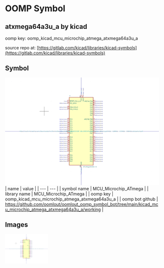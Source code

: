 # OOMP Symbol  
## atxmega64a3u_a  by kicad  
  
oomp key: oomp_kicad_mcu_microchip_atmega_atxmega64a3u_a  
  
source repo at: [https://gitlab.com/kicad/libraries/kicad-symbols](https://gitlab.com/kicad/libraries/kicad-symbols)  
## Symbol  
  
[![working.png](working_600.png)](working.png)  
| name | value | 
| --- | --- | 
| symbol name | MCU_Microchip_ATmega | 
| library name | MCU_Microchip_ATmega | 
| oomp key | oomp_kicad_mcu_microchip_atmega_atxmega64a3u_a | 
| oomp bot github | https://github.com/oomlout/oomlout_oomp_symbol_bot/tree/main/kicad_mcu_microchip_atmega_atxmega64a3u_a/working | 
## Images  
  
[![working.png](working_140.png)](working.png)  

